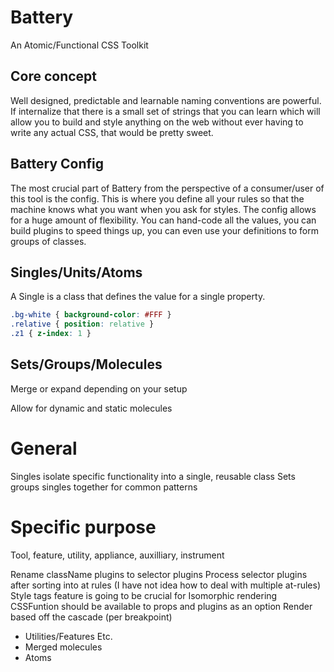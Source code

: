 # Battery
An Atomic/Functional CSS Toolkit

## Core concept
Well designed, predictable and learnable naming conventions are powerful. If internalize that there is a small set of strings that you can learn which will allow you to build and style anything on the web without ever having to write any actual CSS, that would be pretty sweet.

## Battery Config

The most crucial part of Battery from the perspective of a consumer/user of this tool is the config. This is where you define all your rules so that the machine knows what you want when you ask for styles. The config allows for a huge amount of flexibility. You can hand-code all the values, you can build plugins to speed things up, you can even use your definitions to form groups of classes.

## Singles/Units/Atoms

A Single is a class that defines the value for a single property.
``` CSS
.bg-white { background-color: #FFF }
.relative { position: relative }
.z1 { z-index: 1 }
```

## Sets/Groups/Molecules

Merge or expand depending on your setup

Allow for dynamic and static molecules



# General
Singles isolate specific functionality into a single, reusable class
Sets groups singles together for common patterns

# Specific purpose
Tool, feature, utility, appliance, auxilliary, instrument







Rename className plugins to selector plugins
Process selector plugins after sorting into at rules
(I have not idea how to deal with multiple at-rules)
Style tags feature is going to be crucial for Isomorphic rendering
CSSFuntion should be available to props and plugins as an option
Render based off the cascade (per breakpoint)
 - Utilities/Features Etc.
 - Merged molecules
 - Atoms
